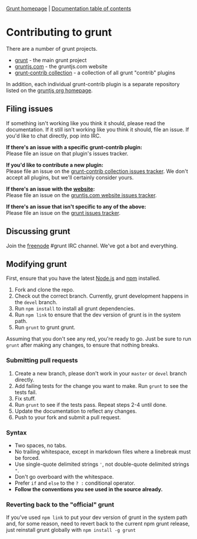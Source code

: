 [Grunt homepage](http://gruntjs.com/) | [Documentation table of contents](https://github.com/gruntjs/grunt/blob/devel/docs/toc.md)

# Contributing to grunt

There are a number of grunt projects.

* [grunt](https://github.com/gruntjs/grunt) - the main grunt project
* [gruntjs.com](https://github.com/gruntjs/gruntjs.com) - the gruntjs.com website
* [grunt-contrib collection](https://github.com/gruntjs/grunt-contrib) - a collection of all grunt "contrib" plugins

In addition, each individual grunt-contrib plugin is a separate repository listed on the [gruntjs org homepage](https://github.com/gruntjs).

## Filing issues

If something isn't working like you think it should, please read the documentation. If it still isn't working like you think it should, file an issue. If you'd like to chat directly, pop into IRC.

**If there's an issue with a specific grunt-contrib plugin:**  
Please file an issue on that plugin's issues tracker.

**If you'd like to contribute a new plugin:**  
Please file an issue on the [grunt-contrib collection issues tracker](https://github.com/gruntjs/grunt-contrib/issues). We don't accept all plugins, but we'll certainly consider yours.

**If there's an issue with the [website](http://gruntjs.com/):**  
Please file an issue on the [gruntjs.com website issues tracker](https://github.com/gruntjs/gruntjs.com/issues).

**If there's an issue that isn't specific to any of the above:**  
Please file an issue on the [grunt issues tracker](https://github.com/gruntjs/grunt/issues).

## Discussing grunt
Join the [freenode](http://freenode.net/) #grunt IRC channel. We've got a bot and everything.

## Modifying grunt
First, ensure that you have the latest [Node.js](http://nodejs.org/) and [npm](http://npmjs.org/) installed.

1. Fork and clone the repo.
1. Check out the correct branch. Currently, grunt development happens in the `devel` branch.
1. Run `npm install` to install all grunt dependencies.
1. Run `npm link` to ensure that the dev version of grunt is in the system path.
1. Run `grunt` to grunt grunt.

Assuming that you don't see any red, you're ready to go. Just be sure to run `grunt` after making any changes, to ensure that nothing breaks.

### Submitting pull requests

1. Create a new branch, please don't work in your `master` or `devel` branch directly.
1. Add failing tests for the change you want to make. Run `grunt` to see the tests fail.
1. Fix stuff.
1. Run `grunt` to see if the tests pass. Repeat steps 2-4 until done.
1. Update the documentation to reflect any changes.
1. Push to your fork and submit a pull request.

### Syntax

* Two spaces, no tabs.
* No trailing whitespace, except in markdown files where a linebreak must be forced.
* Use single-quote delimited strings `'`, not double-quote delimited strings `"`.
* Don't go overboard with the whitespace.
* Prefer `if` and `else` to the `? :` conditional operator.
* **Follow the conventions you see used in the source already.**

### Reverting back to the "official" grunt
If you've used `npm link` to put your dev version of grunt in the system path and, for some reason, need to revert back to the current npm grunt release, just reinstall grunt globally with `npm install -g grunt`
